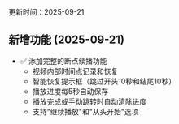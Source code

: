 更新时间：2025-09-21

## 新增功能 (2025-09-21)
- ✅ 添加完整的断点续播功能
  - 视频内部时间点记录和恢复
  - 智能恢复提示框（跳过开头10秒和结尾10秒）
  - 播放进度每5秒自动保存
  - 播放完成或手动跳转时自动清除进度
  - 支持"继续播放"和"从头开始"选项
